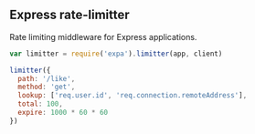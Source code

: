 ## Express rate-limitter
Rate limiting middleware for Express applications.


``` js
var limitter = require('expa').limitter(app, client)

limitter({
  path: '/like',
  method: 'get',
  lookup: ['req.user.id', 'req.connection.remoteAddress'],
  total: 100,
  expire: 1000 * 60 * 60
})

```
